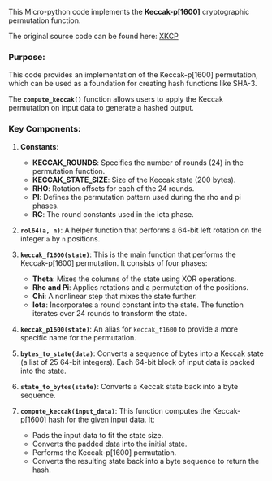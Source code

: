 This Micro-python code implements the **Keccak-p[1600]** cryptographic permutation function.

The original source code can be found here: [XKCP](https://github.com/XKCP/XKCP)

### Purpose:
This code provides an implementation of the Keccak-p[1600] permutation, which can be used as a foundation for creating hash functions like SHA-3. 

The **`compute_keccak()`** function allows users to apply the Keccak permutation on input data to generate a hashed output.
### Key Components:

1. **Constants**:
   - **KECCAK_ROUNDS**: Specifies the number of rounds (24) in the permutation function.
   - **KECCAK_STATE_SIZE**: Size of the Keccak state (200 bytes).
   - **RHO**: Rotation offsets for each of the 24 rounds.
   - **PI**: Defines the permutation pattern used during the rho and pi phases.
   - **RC**: The round constants used in the iota phase.

2. **`rol64(a, n)`**: A helper function that performs a 64-bit left rotation on the integer `a` by `n` positions.

3. **`keccak_f1600(state)`**: This is the main function that performs the Keccak-p[1600] permutation. It consists of four phases:
   - **Theta**: Mixes the columns of the state using XOR operations.
   - **Rho and Pi**: Applies rotations and a permutation of the positions.
   - **Chi**: A nonlinear step that mixes the state further.
   - **Iota**: Incorporates a round constant into the state.
   The function iterates over 24 rounds to transform the state.

4. **`keccak_p1600(state)`**: An alias for `keccak_f1600` to provide a more specific name for the permutation.

5. **`bytes_to_state(data)`**: Converts a sequence of bytes into a Keccak state (a list of 25 64-bit integers). Each 64-bit block of input data is packed into the state.

6. **`state_to_bytes(state)`**: Converts a Keccak state back into a byte sequence.

7. **`compute_keccak(input_data)`**: This function computes the Keccak-p[1600] hash for the given input data. It:
   - Pads the input data to fit the state size.
   - Converts the padded data into the initial state.
   - Performs the Keccak-p[1600] permutation.
   - Converts the resulting state back into a byte sequence to return the hash.




